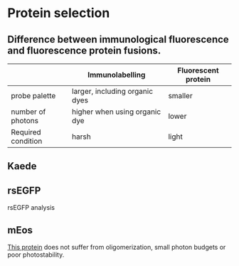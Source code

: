 # Protein selection

## Difference between immunological fluorescence and fluorescence protein fusions. 
||Immunolabelling|Fluorescent protein|
|-----|------------ |-------------- |
|probe palette|larger, including organic dyes|smaller|
|number of photons|higher when using organic dye|lower|
|Required condition|harsh|light|


## Kaede

## rsEGFP

rsEGFP analysis

## mEos
[This protein](https://www.nature.com/articles/nmeth.1296) does not suffer from oligomerization, small photon budgets or poor photostability. 
